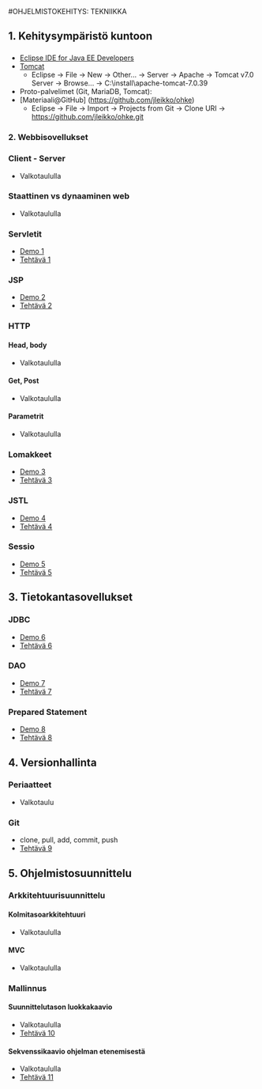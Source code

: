 #OHJELMISTOKEHITYS: TEKNIIKKA

## 1. Kehitysympäristö kuntoon

###
* [Eclipse IDE for Java EE Developers](http://www.eclipse.org)
* [Tomcat](http://tomcat.apache.org)
  * Eclipse -> File -> New -> Other... -> Server -> Apache -> Tomcat v7.0 Server -> Browse... -> C:\install\apache-tomcat-7.0.39
* Proto-palvelimet (Git, MariaDB, Tomcat):
* [Materiaali@GitHub] (https://github.com/jleikko/ohke)
  * Eclipse -> File -> Import -> Projects from Git -> Clone URI -> https://github.com/jleikko/ohke.git

### 2. Webbisovellukset

### Client - Server

* Valkotaululla

### Staattinen vs dynaaminen web

* Valkotaululla

### Servletit

* [Demo 1](demot/d01-servlet)
* [Tehtävä 1](teht/t01-servlet.md)

### JSP

* [Demo 2](demot/d02-jsp)
* [Tehtävä 2](teht/t02-jsp.md)

### HTTP

#### Head, body

* Valkotaululla

#### Get, Post

* Valkotaululla

#### Parametrit

* Valkotaululla

### Lomakkeet

* [Demo 3](demot/d03-form)
* [Tehtävä 3](teht/t03-form.md)

### JSTL

* [Demo 4](demot/d04-jstl)
* [Tehtävä 4](teht/t04-jstl.md)

### Sessio

* [Demo 5](demot/d05-session)
* [Tehtävä 5](teht/t05-session.md)

## 3. Tietokantasovellukset

### JDBC

* [Demo 6](demot/d06-jdbc)
* [Tehtävä 6](teht/t06-jdbc.md)

### DAO

* [Demo 7](demot/d07-dao)
* [Tehtävä 7](teht/t07-dao.md)

### Prepared Statement

* [Demo 8](demot/d08-prepstat)
* [Tehtävä 8](teht/t08-prepstat.md)

## 4. Versionhallinta

### Periaatteet

* Valkotaulu

### Git

* clone, pull, add, commit, push
* [Tehtävä 9](teht/t09-git.md)

## 5. Ohjelmistosuunnittelu

### Arkkitehtuurisuunnittelu

#### Kolmitasoarkkitehtuuri

* Valkotaululla

#### MVC

* Valkotaululla

### Mallinnus

#### Suunnittelutason luokkakaavio

* Valkotaululla
* [Tehtävä 10](teht/t10-uml_class.md)

#### Sekvenssikaavio ohjelman etenemisestä

* Valkotaululla
* [Tehtävä 11](teht/t11-uml_seq.md)

